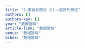```yaml
---
title: "2—重自补图论 (Ⅰ)——度序列特征"
authors: []
authors-key: []
year: "数据暂缺"
article-link: "数据暂缺"
venue: "数据暂缺"
bibex: "数据暂缺"
---
```

